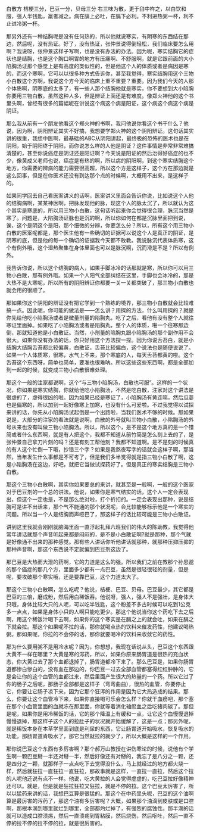 白散方
桔梗三分，巴豆一分，贝母三分
右三味为散，更于臼中杵之，以白饮和服，强人半钱匙，羸者减之。病在膈上必吐，在膈下必利。不利进热粥一杯，利不止进冷粥一杯。

那另外还有一种结胸呢是没有任何热的，所以他就说寒实，有阴寒的东西结在那边，然后呢，没有热证。好了，没有热证，张仲景说得倒轻松，我们临床要怎么用啊？我说呀，张仲景这样子写啊，也是没有办法的办法。因为呢，寒实结胸它的症状也是结胸，也是这个胸口啊胃的地方有压痛啊、不舒服啊，就是它跟前面的大小陷胸汤证那个感觉上是有高度的类似性的，但是他这个人的体质或者是病因是寒的，而这个寒啊，它可以以很多种方式告诉你，甚至我觉得，寒实结胸用这个三物小白散这个方啊，我说这个方今天的临床上重不重要？重要。因为我们今天的人那个体质啊，阴寒底的太多了，有一些人那个结胸他就是寒实，你不要想到大小陷胸你要用三物白散。虽然这种人多，但是辨证上面还是有难度。像郑火神他的这个书里头啊，曾经有很多的篇幅呢在讲说这个病这个病是阳证，这个病这个病这个病是阴证。

那么我从前有一个朋友他看这个郑火神的书啊，我问他说你看这个书干什么？他说，因为啊，阴阳辨证其实不好搞，我想要学郑火神的这个阴阳辨证。这句话其实讲的很重，我想中医啊，最基础的ABC从阴阳讲起，最终极的恐怖的医术也是在阴阳，始于阴阳终于阴阳，而你说怎么样的人他是阴证？这件事情是非常非常难搞清楚的，甚至你说癌症是阴证还是阳证啊？今天说是阳证的然后治得好癌症的也不少，像黄成义老师也说，癌症是有热的啊，所以病的阴阳啊，到这个寒实结胸这个地方，你需要的辨病的能力需要很高超，所以这个方是这样子，这个方在那边就是这么回事，但是在你医术还没有到达那个点的时候啊，大概用不出来，是这样子的。

如果同学回去自己看医案讲义的话啊，医案讲义里面会告诉你说，比如说这个人他的结胸病啊，某某神医啊，把脉发现他的脉，现这个人的脉太沉了，所以就认为这个其实是寒底的，所以用三物小白散，这句话听起来你会觉得很合理，脉沉当然是寒了。问题是，大陷胸汤证脉也是沉的啊，所以你如何在都是沉脉里面把到说，诶，这个是阴这个是阳，那个细微的分辨，你要怎么分？所以，所有这个用三物小白散的医案呢都是，那个医生他有一些确切的证据可以说这个人是真正的阴证，是阴寒的底，但是他的每一个确切的证据我今天都不敢教。我说脉沉代表体质寒，这个有例外哦，这个湿热聚集在身体里面也可以是脉沉啊，沉而滑是不是？所以有例外。

我告诉你说，所以这个结胸的病人，如果手脚冰冷的话那就是寒，所以你可以用三物小白散，那有例外哦。如果一个人阳气全部纠结在这里，手脚也会冰冷的，那是大热不是大寒呢，所以所有的阴阳辨证你都要一关一关都突破了，那三物小白散也就会用的很顺了。

那如果你这个阴阳的辨证没有把它学到一个熟练的境界，那三物小白散就会比较难搞一点。因此呢，你可能的做法是——怎么讲？用探的方法，什么叫用探的？就是你先给他吃小陷胸汤或者是微量剂量的陷胸丸，吃了之后，看他有没有整个人就往寒证里面掉。如果吃了小陷胸汤或者是陷胸丸，整个人的体质，啪一个往寒那边倒，那就知道他是小白散证。当然，小剂量的陷胸丸跟小陷胸汤的那个副作用不会很大。如果你没有办法的话，你只好用这个方法探一探。因为你说舌苔白，就是小结胸大结胸舌苔都比较偏黄，白散证，舌苔比较偏白，这个说法也是随便说说了。如果一个人体质寒，很寒，水气上不来，那个寒底的人，每天舌苔都黄的啦。这个舌苔这个东西呀，简单也简单，要准也很难呐。所以这些这些东西啊，都是全部加到一起的时候，就变成三物小白散很难处理。

那这个一般的注家都说啊，这个“与三物小陷胸汤，白散也可服”。这样的一个状况，你如果是寒实结胸，你就给他吃小陷胸汤，不然是吃白散，注家对这个讲法是很虚的了，虚得很凶的啦。因为如果已经是寒证了，小陷胸汤有黄连嘛，然后瓜蒌也是偏寒的，所以加到一起好像寒上加寒，也没有什么可爱啦。不过我觉得以试探来讲的话，你先从小陷胸汤试起倒是一个出路啦，当我们医术不够的时候。那如果说是，大部分的注家的看法就是说啊，白散的外号就叫三物小白散，小陷胸汤的外号从来也没有叫做三物小陷胸汤。所以，所以这个，是不是这个地方真的是一个错简或者什么东西啊，就是有人把这个，我都不知道从前竹简是怎么刻上去的了，是张仲景自己拿刀片刻的吗？还是有刻工帮他刻？我都不知道啊。是不是刻的时候真的有人这个忙倒一下哦，抄错三个字？如果是我熬夜写字的话就会这样子啊，那当然，当年发生什么事都是不可考了，但是我们多半觉得就是指三物小白散了啊，这是小陷胸汤在这边，好吧，就把它当做试探药好了。但是真正的寒实结胸是三物小白散。

那这个三物小白散啊，其实你如果要总的来讲，就甚至是一般啊，一般的这个医家对于巴豆剂的一个总的讲法。他说，如果你是寒气结实的话，这个人一定会表现出，但这个一定也是，不是那么绝对啦，打个折扣的。一定会表现出那种，说是结胸可是讲不出话来，那个气不能通的那个状况呢，会比较能够标示他是一个寒实的问题。所以当一个人是结胸而声哑巴了，那这样子的话比较可能是三物小白散证。

讲到这里我就会刚刚就脑海里面一直浮起礼拜六班我们的伟大的陈助教，我觉得他常年讲话就那个声音听起来都是闷闷的，是不是小白散证啊?就是那种，那个气就是好像通不出来的那种感觉。那有些人讲话你听他讲话就那种，就那种压抑压抑的那种声音啊，那这个东西说不定就偏到巴豆剂这边了。

那巴豆是大热而大泄的药啊，它的力道是这么的强。所以我们之前在教那个孙思邈的那个癌症的那几个方，里面多少都有一点巴豆，虽然是很轻很轻的剂量，但是呢，要攻破那个寒实哦，还是要靠巴豆，这个力道太大了。

那这个三物小白散啊，怎么吃呢？他说，桔梗、巴豆、贝母。巴豆最少，其它都是巴豆的三倍，磨成粉，然后用白稀饭吞。他说呀，强人，强人不是强壮，是身体大只哦，身体比较大只的人呢，可以吃半钱匙，这个粉差不多古时候可以吃到1公克多一点点，如果是身体小只的人啊只能吃更少。那这个他说当你这个药吃下去之后啊，用这个稀饭汁喝下去啊，如果你的这个寒实是在膈之上的就会吐，如果在膈之下就会拉。那这个如果呢不拉的话，那你就喝点热的饮料来催发药性，他建议喝热粥。那如果呢，你拉的不会停的话，那你就要喝冷的饮料来收敛它的药性。

那为什么要用粥不是用冷水呢？因为，你想想，我现在话说从头，巴豆这个东西跟大黄不一样在哪里？大黄是寒的泻药，所以，如果你原来肠胃道是很热的充血状态，你大黄过去了那个血都退掉了，肠胃道都冷下来了。那么巴豆是，如果你肠胃道都惨白惨白的，没有血在那边的，你巴豆一过去全部血管都塞得红红肿肿的，它是会让你的这个血管的血都过来，然后里面产生很大的热量的一个药。所以它过了你的肠子之后呢，那肠子全部都是这样子（弯弯曲曲），很热的血管，你要停止它，你要让它肠子凉下来，因为它那个狂泻的作用是因为它大热造成的结果。那么，你要让这个血管冷下来，如果你直接喝可乐会怎么样？你就干血痨吧，那个塞在那个小血管里面的血就冻在那里面，你就等着消化轴瘀血之后吃猪肉碳了。那但是呢，如果你是用冷稀饭的话，它的那个降温上有缓和一点，让它这个血慢慢退掉慢慢退掉，那这样子这个人的拉肚子的状况就开始缓解了，这是一点；那另外呢，就是稀饭本身在本草学里面到底是利尿的东西，它让肠胃道开始吸水，恢复吸水的功能，那肠胃道肯吸水了，那它当然就拉的就少了，所以大概是这样的一个作用。

那你说巴豆这个东西有多厉害啊？那个郝万山教授在讲伤寒论的时候，说他有个学生啊一颗巴豆掰一半还对掰一半，然后好像还有对掰的，我忘了是八分之一颗，还是四分之一颗，就那样子一点点吃下去觉得没什么，马上就经过的地方都火烧一样，然后就狂拉一直狂拉一直狂拉，那故事就是这样，一直拉一直拉，然后这个拉的人呢他还说有点不一样。他说，吃大黄拉的人会觉得虚虚的，吃巴豆拉好像精神还可以。就是，但是就是狂拉狂拉又狂拉，就是不停的拉。这个巴豆太厉害了，所以以猛药来讲的话，我想巴豆算是很猛的。那这个在中药里头呢，巴豆的这个油啊算是最厉害的泻药了，那这个油有多厉害呢？大概，如果那个油滴到皮肤或是口腔啊，那根本滴到哪里就烂到哪里，全部都灼烂掉了，有强烈的腐蚀性。那半滴的话就可以造成口腔溃疡，然后一直溃疡到胃粘膜，然后烧伤，然后呕吐，然后一直不停的拉不停的拉不停的拉，就是很厉害的。

